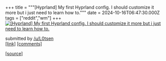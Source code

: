 +++
title = """[Hyprland] My first Hyprland config. I should customize it more but i just need to learn how to."""
date = 2024-10-16T06:47:30.000Z
tags = ["reddit","wm"]
+++
[![[Hyprland] My first Hyprland config. I should customize it more but i just need to learn how to.](https://external-preview.redd.it/MXp1dmsxcHRlMnZkMRcboMACWc7_DbiSQKPMuHqmKSi6LtMZ0M7PVaxqjl0G.png?width=640&crop=smart&auto=webp&s=aa2ca4aad5c1005d538f76b41213b039e2148fb4 "[Hyprland] My first Hyprland config. I should customize it more but i just need to learn how to.")](https://www.reddit.com/r/unixporn/comments/1g4t850/hyprland_my_first_hyprland_config_i_should/)

submitted by [/u/L0tsen](https://www.reddit.com/user/L0tsen)  
[\[link\]](https://v.redd.it/fto6ftpde2vd1) [\[comments\]](https://www.reddit.com/r/unixporn/comments/1g4t850/hyprland_my_first_hyprland_config_i_should/)

[[source]](https://www.reddit.com/r/unixporn/comments/1g4t850/hyprland_my_first_hyprland_config_i_should/)
